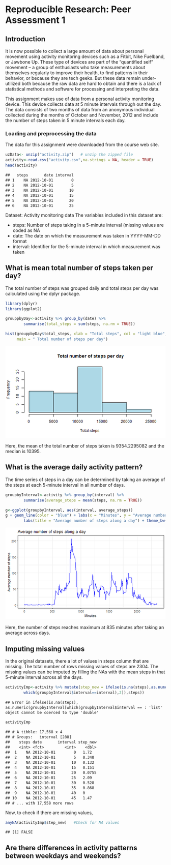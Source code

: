 Reproducible Research: Peer Assessment 1
================================================================================ 
## Introduction
It is now possible to collect a large amount of data about personal movement 
using activity monitoring devices such as a Fitbit, Nike Fuelband, or Jawbone 
Up. These type of devices are part of the “quantified self” movement – a group of enthusiasts who take measurements about themselves regularly to improve their health, to find patterns in their behavior, or because they are tech geeks. But these data remain under-utilized both because the raw data are hard to obtain and there is a lack of statistical methods and software for processing and interpreting the data.

This assignment makes use of data from a personal activity monitoring device. 
This device collects data at 5 minute intervals through out the day. The data consists of two months of data from an anonymous individual collected during the months of October and November, 2012 and include the number of steps taken in 5 minute intervals each day.

### Loading and preprocessing the data
The data for this assignment were downloaded from the course web site.


```r
uzData<- unzip("activity.zip")   # unzip the zipped file
activity<-read.csv("activity.csv",na.strings = NA, header = TRUE)
head(activity)
```

```
##   steps       date interval
## 1    NA 2012-10-01        0
## 2    NA 2012-10-01        5
## 3    NA 2012-10-01       10
## 4    NA 2012-10-01       15
## 5    NA 2012-10-01       20
## 6    NA 2012-10-01       25
```
Dataset: Activity monitoring data
The variables included in this dataset are:

- steps: Number of steps taking in a 5-minute interval (missing values are coded
as NA
- date: The date on which the measurement was taken in YYYY-MM-DD format
- interval: Identifier for the 5-minute interval in which measurement was taken

## What is mean total number of steps taken per day?
The total number of steps was grouped daily and total steps per day was calculated using the dplyr package.

```r
library(dplyr)
library(ggplot2)
```

```r
grouppbyDay<-activity %>% group_by(date) %>%
        summarise(total_steps = sum(steps, na.rm = TRUE))
```

```r
hist(grouppbyDay$total_steps, xlab = "Total steps", col = "light blue",
     main = " Total number of steps per day")
```

![plot of chunk plot](figure/plot-1.png)

Here, the mean of the total number of steps taken is 9354.2295082 and the median is 10395.

## What is the average daily activity pattern?
The time series of steps in a day can be determined by taking an average of the steps at each 5-minute interval in all number of days.

```r
groupbyInterval<-activity %>% group_by(interval) %>%
        summarise(average_steps = mean(steps, na.rm = TRUE))
```

```r
g<-ggplot(groupbyInterval, aes(interval, average_steps))
g + geom_line(color = "blue") + labs(x = "Minutes", y = "Average number of steps")+
        labs(title = "Average number of steps along a day") + theme_bw()
```

![plot of chunk plot2](figure/plot2-1.png)

Here, the number of steps reaches maximum at 835 minutes after taking an average across days.

## Imputing missing values


In the original datasets, there a lot of values in steps column that are missing. The total number of rows missing values of steps are 2304. The missing values can be imputed by filling the NAs with the mean steps in that 5-minute interval across all the days. 


```r
activityImp<-activity %>% mutate(step_new = ifelse(is.na(steps),as.numeric(groupbyInterval[
        which(groupbyInterval$interval==interval),2]),steps))
```

```
## Error in ifelse(is.na(steps), as.numeric(groupbyInterval[which(groupbyInterval$interval == : 'list' object cannot be coerced to type 'double'
```

```r
activityImp
```

```
## # A tibble: 17,568 x 4
## # Groups:   interval [288]
##    steps date       interval step_new
##    <int> <fct>         <int>    <dbl>
##  1    NA 2012-10-01        0   1.72  
##  2    NA 2012-10-01        5   0.340 
##  3    NA 2012-10-01       10   0.132 
##  4    NA 2012-10-01       15   0.151 
##  5    NA 2012-10-01       20   0.0755
##  6    NA 2012-10-01       25   2.09  
##  7    NA 2012-10-01       30   0.528 
##  8    NA 2012-10-01       35   0.868 
##  9    NA 2012-10-01       40   0     
## 10    NA 2012-10-01       45   1.47  
## # ... with 17,558 more rows
```
Now, to check if there are missing values,

```r
anyNA(activityImp$step_new)   #Check for NA values
```

```
## [1] FALSE
```





## Are there differences in activity patterns between weekdays and weekends?
